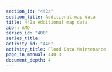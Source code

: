 ```yaml
---
section_id: "442a"
section_title: Additional map data
title: 442a Additional map data
abbr: AMD
series_id: "400"
series_title: 
activity_id: "440"
activity_title: Flood Data Maintenance
page_in_manual: 440-3
document_depth: 4
---
```

